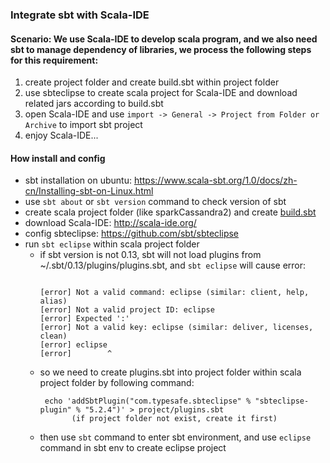 ### Integrate sbt with Scala-IDE
#### Scenario: We use Scala-IDE to develop scala program, and we also need sbt to manage dependency of libraries, we process the following steps for this requirement:
1. create project folder and create build.sbt within project folder
2. use sbteclipse to create scala project for Scala-IDE and download related jars according to build.sbt 
3. open Scala-IDE and use `import -> General -> Project from Folder or Archive` to import sbt project
4. enjoy Scala-IDE...

#### How install and config
* sbt installation on ubuntu: https://www.scala-sbt.org/1.0/docs/zh-cn/Installing-sbt-on-Linux.html
* use `sbt about` or `sbt version` command to check version of sbt
* create scala project folder (like sparkCassandra2) and create [build.sbt](https://github.com/yclee0418/sparkTeach/blob/master/sbt/build.sbt) 
* download Scala-IDE: http://scala-ide.org/
* config sbteclipse: https://github.com/sbt/sbteclipse
* run `sbt eclipse` within scala project folder
  * if sbt version is not 0.13, sbt will not load plugins from ~/.sbt/0.13/plugins/plugins.sbt, and `sbt eclipse` will cause error:
    <pre><code>
    [error] Not a valid command: eclipse (similar: client, help, alias)
    [error] Not a valid project ID: eclipse
    [error] Expected ':'
    [error] Not a valid key: eclipse (similar: deliver, licenses, clean)
    [error] eclipse
    [error]        ^
    </code></pre>
  * so we need to create plugins.sbt into project folder within scala project folder by following command:
    <pre><code> echo 'addSbtPlugin("com.typesafe.sbteclipse" % "sbteclipse-plugin" % "5.2.4")' > project/plugins.sbt
           (if project folder not exist, create it first)</code></pre>
  * then use `sbt` command to enter sbt environment, and use `eclipse` command in sbt env to create eclipse project
 
